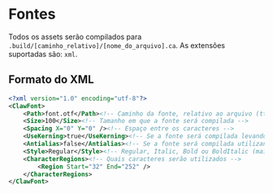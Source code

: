 # Fontes
Todos os assets serão compilados para `.build/[caminho_relativo]/[nome_do_arquivo].ca`.
As extensões suportadas são: `xml`.

## Formato do XML
```xml
<?xml version="1.0" encoding="utf-8"?>
<ClawFont>
    <Path>font.otf</Path><!-- Caminho da fonte, relativo ao arquivo (ttf, otf, woff ou woff2) -->
	<Size>100</Size><!-- Tamanho em que a fonte será compilada -->
	<Spacing X="0" Y="0" /><!-- Espaço entre os caracteres -->
    <UseKerning>true</UseKerning><!-- Se a fonte será compilada levando o kerning em consideração -->
    <Antialias>false</Antialias><!-- Se a fonte será compilada utilizando antialiasing -->
	<Style>Regular</Style><!-- Regular, Italic, Bold ou BoldItalic (maiúsculas/minúsculas não importam) -->
    <CharacterRegions><!-- Quais caracteres serão utilizados -->
		<Region Start="32" End="252" />
    </CharacterRegions>
</ClawFont>
```
